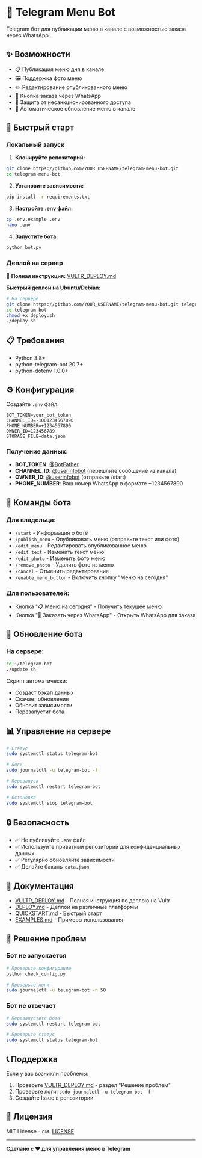 # 🤖 Telegram Menu Bot

Telegram бот для публикации меню в канале с возможностью заказа через WhatsApp.

## ✨ Возможности

- 📋 Публикация меню дня в канале
- 🖼️ Поддержка фото меню
- ✏️ Редактирование опубликованного меню
- 📱 Кнопка заказа через WhatsApp
- 🔐 Защита от несанкционированного доступа
- 🔄 Автоматическое обновление меню в канале

## 🚀 Быстрый старт

### Локальный запуск

1. **Клонируйте репозиторий:**

```bash
git clone https://github.com/YOUR_USERNAME/telegram-menu-bot.git
cd telegram-menu-bot
```

2. **Установите зависимости:**

```bash
pip install -r requirements.txt
```

3. **Настройте .env файл:**

```bash
cp .env.example .env
nano .env
```

4. **Запустите бота:**

```bash
python bot.py
```

### Деплой на сервер

📖 **Полная инструкция:** [VULTR_DEPLOY.md](VULTR_DEPLOY.md)

**Быстрый деплой на Ubuntu/Debian:**

```bash
# На сервере
git clone https://github.com/YOUR_USERNAME/telegram-menu-bot.git telegram-bot
cd telegram-bot
chmod +x deploy.sh
./deploy.sh
```

## 📋 Требования

- Python 3.8+
- python-telegram-bot 20.7+
- python-dotenv 1.0.0+

## ⚙️ Конфигурация

Создайте `.env` файл:

```env
BOT_TOKEN=your_bot_token
CHANNEL_ID=-1001234567890
PHONE_NUMBER=+1234567890
OWNER_ID=123456789
STORAGE_FILE=data.json
```

### Получение данных:

- **BOT_TOKEN**: [@BotFather](https://t.me/BotFather)
- **CHANNEL_ID**: [@userinfobot](https://t.me/userinfobot) (перешлите сообщение из канала)
- **OWNER_ID**: [@userinfobot](https://t.me/userinfobot) (отправьте /start)
- **PHONE_NUMBER**: Ваш номер WhatsApp в формате +1234567890

## 📝 Команды бота

### Для владельца:

- `/start` - Информация о боте
- `/publish_menu` - Опубликовать меню (отправьте текст или фото)
- `/edit_menu` - Редактировать опубликованное меню
- `/edit_text` - Изменить текст меню
- `/edit_photo` - Изменить фото меню
- `/remove_photo` - Удалить фото из меню
- `/cancel` - Отменить редактирование
- `/enable_menu_button` - Включить кнопку "Меню на сегодня"

### Для пользователей:

- Кнопка "📋 Меню на сегодня" - Получить текущее меню
- Кнопка "📱 Заказать через WhatsApp" - Открыть WhatsApp для заказа

## 🔄 Обновление бота

### На сервере:

```bash
cd ~/telegram-bot
./update.sh
```

Скрипт автоматически:

- Создаст бэкап данных
- Скачает обновления
- Обновит зависимости
- Перезапустит бота

## 📊 Управление на сервере

```bash
# Статус
sudo systemctl status telegram-bot

# Логи
sudo journalctl -u telegram-bot -f

# Перезапуск
sudo systemctl restart telegram-bot

# Остановка
sudo systemctl stop telegram-bot
```

## 🔒 Безопасность

- ✅ Не публикуйте `.env` файл
- ✅ Используйте приватный репозиторий для конфиденциальных данных
- ✅ Регулярно обновляйте зависимости
- ✅ Делайте бэкапы `data.json`

## 📖 Документация

- [VULTR_DEPLOY.md](VULTR_DEPLOY.md) - Полная инструкция по деплою на Vultr
- [DEPLOY.md](DEPLOY.md) - Деплой на различные платформы
- [QUICKSTART.md](QUICKSTART.md) - Быстрый старт
- [EXAMPLES.md](EXAMPLES.md) - Примеры использования

## 🐛 Решение проблем

### Бот не запускается

```bash
# Проверьте конфигурацию
python check_config.py

# Проверьте логи
sudo journalctl -u telegram-bot -n 50
```

### Бот не отвечает

```bash
# Перезапустите бота
sudo systemctl restart telegram-bot

# Проверьте статус
sudo systemctl status telegram-bot
```

## 📞 Поддержка

Если у вас возникли проблемы:

1. Проверьте [VULTR_DEPLOY.md](VULTR_DEPLOY.md) - раздел "Решение проблем"
2. Проверьте логи: `sudo journalctl -u telegram-bot -f`
3. Создайте Issue в репозитории

## 📄 Лицензия

MIT License - см. [LICENSE](LICENSE)

---

**Сделано с ❤️ для управления меню в Telegram**
